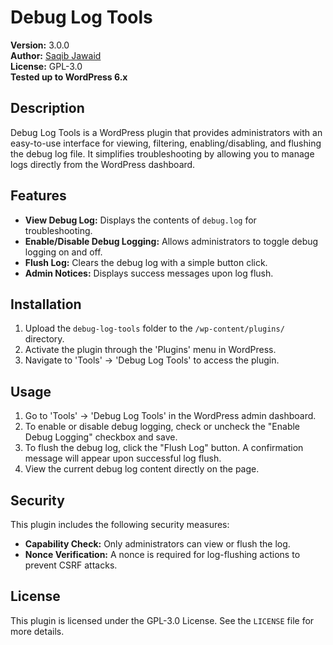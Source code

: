 # Debug Log Tools

**Version:** 3.0.0  
**Author:** [Saqib Jawaid](https://github.com/saqibj)  
**License:** GPL-3.0  
**Tested up to WordPress 6.x**

## Description

Debug Log Tools is a WordPress plugin that provides administrators with an easy-to-use interface for viewing, filtering, enabling/disabling, and flushing the debug log file. It simplifies troubleshooting by allowing you to manage logs directly from the WordPress dashboard.

## Features

- **View Debug Log:** Displays the contents of `debug.log` for troubleshooting.
- **Enable/Disable Debug Logging:** Allows administrators to toggle debug logging on and off.
- **Flush Log:** Clears the debug log with a simple button click.
- **Admin Notices:** Displays success messages upon log flush.

## Installation

1. Upload the `debug-log-tools` folder to the `/wp-content/plugins/` directory.
2. Activate the plugin through the 'Plugins' menu in WordPress.
3. Navigate to 'Tools' -> 'Debug Log Tools' to access the plugin.

## Usage

1. Go to 'Tools' -> 'Debug Log Tools' in the WordPress admin dashboard.
2. To enable or disable debug logging, check or uncheck the "Enable Debug Logging" checkbox and save.
3. To flush the debug log, click the "Flush Log" button. A confirmation message will appear upon successful log flush.
4. View the current debug log content directly on the page.

## Security

This plugin includes the following security measures:
- **Capability Check:** Only administrators can view or flush the log.
- **Nonce Verification:** A nonce is required for log-flushing actions to prevent CSRF attacks.

## License

This plugin is licensed under the GPL-3.0 License. See the `LICENSE` file for more details.
